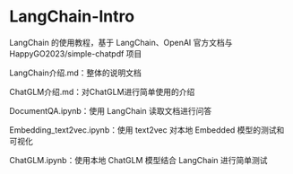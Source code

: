 # LangChain-Intro
LangChain 的使用教程，基于 LangChain、OpenAI 官方文档与 HappyGO2023/simple-chatpdf 项目

LangChain介绍.md：整体的说明文档

ChatGLM介绍.md：对ChatGLM进行简单使用的介绍

DocumentQA.ipynb：使用 LangChain 读取文档进行问答

Embedding_text2vec.ipynb：使用 text2vec 对本地 Embedded 模型的测试和可视化

ChatGLM.ipynb：使用本地 ChatGLM 模型结合 LangChain 进行简单测试
